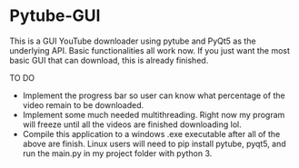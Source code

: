 # Pytube-GUI
This is a GUI YouTube downloader using pytube and PyQt5 as the underlying API.
Basic functionalities all work now. If you just want the most basic GUI that can download, this is already finished.

TO DO
* Implement the progress bar so user can know what percentage of the video remain to be downloaded. 
* Implement some much needed multithreading. Right now my program will freeze until all the videos are finished downloading lol.
* Compile this application to a windows .exe executable after all of the above are finish. Linux users will need to pip install pytube, pyqt5, and run the main.py in my project folder with python 3.

